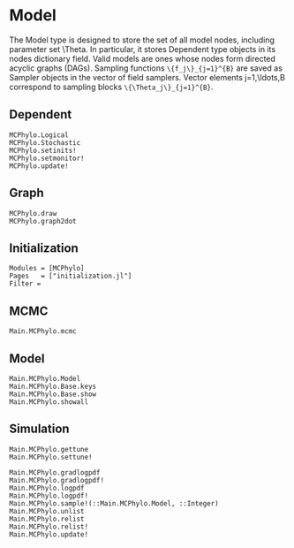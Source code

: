 # Model

The Model type is designed to store the set of all model nodes, including parameter set \Theta. In particular, it stores Dependent type objects in its nodes dictionary field. Valid models are ones whose nodes form directed acyclic graphs (DAGs). Sampling functions ``\{f_j\}_{j=1}^{B}`` are saved as Sampler objects in the vector of field samplers. Vector elements j=1,\ldots,B correspond to sampling blocks ``\{\Theta_j\}_{j=1}^{B}``.

## Dependent

```@docs
MCPhylo.Logical
MCPhylo.Stochastic
MCPhylo.setinits!
MCPhylo.setmonitor!
MCPhylo.update!
```

## Graph

```@docs
MCPhylo.draw
MCPhylo.graph2dot
```

## Initialization
```@autodocs
Modules = [MCPhylo]
Pages   = ["initialization.jl"]
Filter =
```


## MCMC

```@docs
Main.MCPhylo.mcmc
```

## Model

```@docs
Main.MCPhylo.Model
Main.MCPhylo.Base.keys
Main.MCPhylo.Base.show
Main.MCPhylo.showall
```

## Simulation
```@docs
Main.MCPhylo.gettune
Main.MCPhylo.settune!

Main.MCPhylo.gradlogpdf
Main.MCPhylo.gradlogpdf!
Main.MCPhylo.logpdf
Main.MCPhylo.logpdf!
Main.MCPhylo.sample!(::Main.MCPhylo.Model, ::Integer)
Main.MCPhylo.unlist
Main.MCPhylo.relist
Main.MCPhylo.relist!
Main.MCPhylo.update!
```
